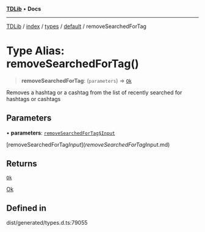 [**TDLib**](../../../../../../README.md) • **Docs**

***

[TDLib](../../../../../../modules.md) / [index](../../../../../README.md) / [types](../../../README.md) / [default](../README.md) / removeSearchedForTag

# Type Alias: removeSearchedForTag()

> **removeSearchedForTag**: (`parameters`) => [`Ok`](Ok-1.md)

Removes a hashtag or a cashtag from the list of recently searched for hashtags or cashtags

## Parameters

• **parameters**: [`removeSearchedForTag$Input`](removeSearchedForTag$Input.md)

[removeSearchedForTag$Input](removeSearchedForTag$Input.md)

## Returns

[`Ok`](Ok-1.md)

[Ok](Ok-1.md)

## Defined in

dist/generated/types.d.ts:79055
